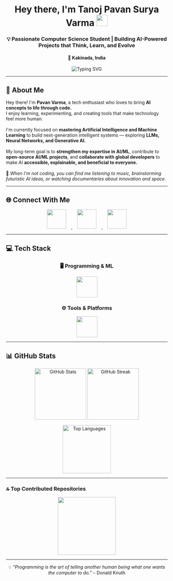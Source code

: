 <!-- Animated Header -->
<h1 align="center" style="font-family: -apple-system, BlinkMacSystemFont, 'Segoe UI', Roboto, Oxygen, Ubuntu, Cantarell, 'Open Sans', 'Helvetica Neue', sans-serif;">
    Hey there, I'm Tanoj Pavan Surya Varma 
    <img src="https://raw.githubusercontent.com/MartinHeinz/MartinHeinz/master/wave.gif" width="35px">
</h1>
<h3 align="center" style="font-family: -apple-system, BlinkMacSystemFont, 'Segoe UI', Roboto, Oxygen, Ubuntu, Cantarell, 'Open Sans', 'Helvetica Neue', sans-serif;">
    💡 Passionate Computer Science Student | Building AI-Powered Projects that Think, Learn, and Evolve
</h3>
<h4 align="center" style="font-family: -apple-system, BlinkMacSystemFont, 'Segoe UI', Roboto, Oxygen, Ubuntu, Cantarell, 'Open Sans', 'Helvetica Neue', sans-serif;">
    📍 Kakinada, India
</h4>

<!-- Typing Animation -->
<p align="center">
  <img src="https://readme-typing-svg.herokuapp.com?font=Fira+Code&weight=500&size=24&pause=1000&color=36BCF7&width=500&lines=AI+%26+ML+Enthusiast;Python+Developer;Tech+Explorer+from+India" alt="Typing SVG" />
</p>

---

## 💫 About Me
<p style="font-family: -apple-system, BlinkMacSystemFont, 'Segoe UI', Roboto, Oxygen, Ubuntu, Cantarell, 'Open Sans', 'Helvetica Neue', sans-serif;">
Hey there! I'm <strong>Pavan Varma</strong>, a tech enthusiast who loves to bring <strong>AI concepts to life through code.</strong><br>
I enjoy learning, experimenting, and creating tools that make technology feel more human.<br><br>
I'm currently focused on <strong>mastering Artificial Intelligence and Machine Learning</strong> to build next-generation intelligent systems — exploring <strong>LLMs, Neural Networks, and Generative AI.</strong><br><br>
My long-term goal is to <strong>strengthen my expertise in AI/ML</strong>, contribute to <strong>open-source AI/ML projects</strong>, and <strong>collaborate with global developers</strong> to make AI <strong>accessible, explainable, and beneficial to everyone.</strong><br><br>
💬 <em>When I'm not coding, you can find me listening to music, brainstorming futuristic AI ideas, or watching documentaries about innovation and space.</em>
</p>

---

## 🌐 Connect With Me
<p align="center">
  <a href="https://instagram.com/its__pavanvarma" target="_blank">
    <img src="https://skillicons.dev/icons?i=instagram" height="60" style="margin:0 15px"/>
  </a>
  <a href="https://linkedin.com/in/tanoj-pavan-surya-varma-penmatsa-868122320" target="_blank">
    <img src="https://skillicons.dev/icons?i=linkedin" height="60" style="margin:0 15px"/>
  </a>
  <a href="mailto:pavansvarma888@gmail.com" target="_blank">
    <img src="https://skillicons.dev/icons?i=gmail" height="60" style="margin:0 15px"/>
  </a>
</p>

---

## 💻 Tech Stack
<div align="center">

### 🖥️ Programming & ML  
<p align="center">
  <img src="https://skillicons.dev/icons?i=c,python,java,numpy,pandas,sklearn,matplotlib&theme=light" height="65" />
</p>

### ⚙️ Tools & Platforms  
<p align="center">
  <img src="https://skillicons.dev/icons?i=git,github,vscode,jupyter,canva&theme=light" height="65" />
</p>

</div>

---

## 📊 GitHub Stats
<p align="center">
  <img src="https://github-readme-stats.vercel.app/api?username=varma1221&theme=tokyonight&show_icons=true&hide_border=false&count_private=true" height="160" alt="GitHub Stats"/>
  <img src="https://github-readme-streak-stats.herokuapp.com/?user=varma1221&theme=tokyonight&hide_border=false" height="160" alt="GitHub Streak"/>
</p>

<p align="center">
  <img src="https://github-readme-stats.vercel.app/api/top-langs/?username=varma1221&theme=tokyonight&layout=compact&hide_border=false" height="150" alt="Top Languages"/>
</p>

---

### 🔝 Top Contributed Repositories
<p align="center">
  <img src="https://github-contributor-stats.vercel.app/api?username=varma1221&limit=5&theme=tokyonight&combine_all_yearly_contributions=true" height="180"/>
</p>

---

<p align="center" style="font-family: -apple-system, BlinkMacSystemFont, 'Segoe UI', Roboto, Oxygen, Ubuntu, Cantarell, 'Open Sans', 'Helvetica Neue', sans-serif;">
  💡 <i>“Programming is the art of telling another human being what one wants the computer to do.”</i> – Donald Knuth
</p>
